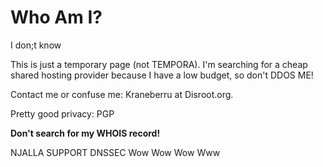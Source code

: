 # Who Am I?
I don;t know

This is just a temporary page (not TEMPORA). I'm searching for a cheap shared hosting provider because I have a low budget, so don't DDOS ME!

Contact me or confuse me: Kraneberru at Disroot.org.

Pretty good privacy: PGP

__**Don't search for my WHOIS record!**__

NJALLA SUPPORT DNSSEC Wow Wow Wow Www

